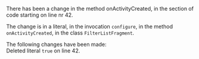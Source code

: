 There has been a change in the method onActivityCreated, in the section of code starting on line nr 42.
  
The change is in a literal, in the invocation ```configure```, in the method ```onActivityCreated```, in the class ```FilterListFragment```.
  
The following changes have been made:  
Deleted literal ```true``` on line 42.  

